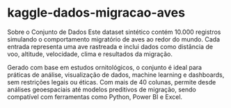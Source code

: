 # kaggle-dados-migracao-aves
Sobre o Conjunto de Dados
Este dataset sintético contém 10.000 registros simulando o comportamento migratório de aves ao redor do mundo. Cada entrada representa uma ave rastreada e inclui dados como distância de voo, altitude, velocidade, clima e resultados da migração.

Gerado com base em estudos ornitológicos, o conjunto é ideal para práticas de análise, visualização de dados, machine learning e dashboards, sem restrições legais ou éticas. Com mais de 40 colunas, permite desde análises geoespaciais até modelos preditivos de migração, sendo compatível com ferramentas como Python, Power BI e Excel.
